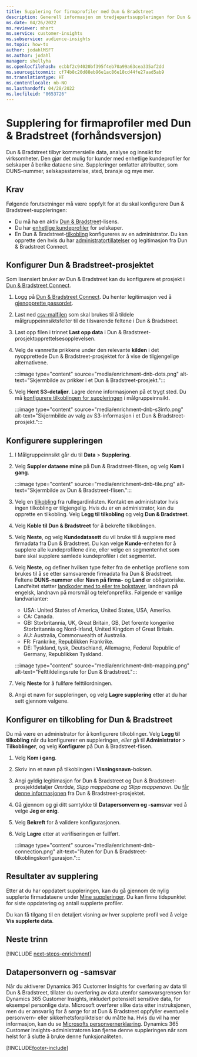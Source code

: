 ```yaml
---
title: Supplering for firmaprofiler med Dun & Bradstreet
description: Generell informasjon om tredjepartssuppleringen for Dun & Bradstreet.
ms.date: 04/26/2022
ms.reviewer: mhart
ms.service: customer-insights
ms.subservice: audience-insights
ms.topic: how-to
author: jodahlMSFT
ms.author: jodahl
manager: shellyha
ms.openlocfilehash: ecbbf2c94020bf395f4eb70a99a63cea335af2dd
ms.sourcegitcommit: cf74b8c20d88eb96e1ac86e18cd44fe27aad5ab9
ms.translationtype: HT
ms.contentlocale: nb-NO
ms.lasthandoff: 04/28/2022
ms.locfileid: "8653726"
---
```

# <a name="enrichment-of-company-profiles-with-dun--bradstreet-preview"></a>Supplering for firmaprofiler med Dun & Bradstreet (forhåndsversjon)

Dun & Bradstreet tilbyr kommersielle data, analyse og innsikt for virksomheter. Den gjør det mulig for kunder med enhetlige kundeprofiler for selskaper å berike dataene sine. Suppleringer omfatter attributter, som DUNS-nummer, selskapsstørrelse, sted, bransje og mye mer.

## <a name="prerequisites"></a>Krav

Følgende forutsetninger må være oppfylt for at du skal konfigurere Dun & Bradstreet-suppleringen:

- Du må ha en aktiv [Dun & Bradstreet](https://www.dnb.com/marketing/media/give-your-data-a-boost.html?source=microsoft_audience_insights)-lisens.
- Du har [enhetlige kundeprofiler](customer-profiles.md) for selskaper.
- En Dun & Bradstreet-[tilkobling](connections.md) konfigureres av en administrator. Du kan opprette den hvis du har [administratortillatelser](permissions.md#admin) og legitimasjon fra Dun & Bradstreet Connect. 

## <a name="setting-up-your-dun--bradstreet-project"></a>Konfigurer Dun & Bradstreet-prosjektet

Som lisensiert bruker av Dun & Bradstreet kan du konfigurere et prosjekt i [Dun & Bradstreet Connect](https://connect.dnb.com?lead_source=microsoft_audienceinsights). 


1. Logg på [Dun & Bradstreet Connect](https://connect.dnb.com?lead_source=microsoft_audienceinsights). Du henter legitimasjon ved å [gjenopprette passordet](https://sso.dnb.com/signin/forgot-password?lead_source=microsoft_audienceinsights).

1. Last ned [csv-malfilen](https://c360devenrichment.blob.core.windows.net/mapping/DnBCIdatamapping.csv) som skal brukes til å tildele målgruppeinnsiktsfelter til de tilsvarende feltene i Dun & Bradstreet. 

1. Last opp filen i trinnet **Last opp data** i Dun & Bradstreet-prosjektopprettelsesopplevelsen. 

1. Velg de vannrette prikkene under den relevante **kilden** i det nyopprettede Dun & Bradstreet-prosjektet for å vise de tilgjengelige alternativene.

   :::image type="content" source="media/enrichment-dnb-dots.png" alt-text="Skjermbilde av prikker i et Dun & Bradstreet-prosjekt.":::

1. Velg **Hent S3-detaljer**. Lagre denne informasjonen på et trygt sted. Du må [konfigurere tilkoblingen for suppleringen](#configure-a-connection-for-dun--bradstreet) i målgruppeinnsikt. 

   :::image type="content" source="media/enrichment-dnb-s3info.png" alt-text="Skjermbilde av valg av S3-informasjon i et Dun & Bradstreet-prosjekt.":::



## <a name="configure-the-enrichment"></a>Konfigurere suppleringen

1. I Målgruppeinnsikt går du til **Data** > **Supplering**.

1. Velg **Suppler dataene mine** på Dun & Bradstreet-flisen, og velg **Kom i gang**.

   :::image type="content" source="media/enrichment-dnb-tile.png" alt-text="Skjermbilde av Dun & Bradstreet-flisen.":::

1. Velg en [tilkobling](connections.md) fra rullegardinlisten. Kontakt en administrator hvis ingen tilkobling er tilgjengelig. Hvis du er en administrator, kan du opprette en tilkobling. Velg **Legg til tilkobling** og velg **Dun & Bradstreet**. 

1. Velg **Koble til Dun & Bradstreet** for å bekrefte tilkoblingen.

1. Velg **Neste**, og velg **Kundedatasett** du vil bruke til å supplere med firmadata fra Dun & Bradstreet. Du kan velge **Kunde**-enheten for å supplere alle kundeprofilene dine, eller velge en segmentenhet som bare skal supplere samlede kundeprofiler i det segmentet.

1. Velg **Neste**, og definer hvilken type felter fra de enhetlige profilene som brukes til å se etter samsvarende firmadata fra Dun & Bradstreet. Feltene **DUNS-nummer** eller **Navn på firma-** og **Land** er obligatoriske. Landfeltet støtter [landkoder med to eller tre bokstaver](https://www.iso.org/iso-3166-country-codes.html), landnavn på engelsk, landnavn på morsmål og telefonprefiks. Følgende er vanlige landvarianter:

   * USA: United States of America, United States, USA, Amerika.
   * CA: Canada.
   * GB: Storbritannia, UK, Great Britain, GB, Det forente kongerike Storbritannia og Nord-Irland, United Kingdom of Great Britain.
   * AU: Australia, Commonwealth of Australia.
   * FR: Frankrike, Republikken Frankrike.
   * DE: Tyskland, tysk, Deutschland, Allemagne, Federal Republic of Germany, Republikken Tyskland.

   :::image type="content" source="media/enrichment-dnb-mapping.png" alt-text="Felttildelingsrute for Dun & Bradstreet.":::

1. Velg **Neste** for å fullføre felttilordningen.

1. Angi et navn for suppleringen, og velg **Lagre supplering** etter at du har sett gjennom valgene.


## <a name="configure-a-connection-for-dun--bradstreet"></a>Konfigurer en tilkobling for Dun & Bradstreet 

Du må være en administrator for å konfigurere tilkoblinger. Velg **Legg til tilkobling** når du konfigurerer en suppleringen, *eller* gå til **Administrator** > **Tilkoblinger**, og velg **Konfigurer** på Dun & Bradstreet-flisen.

1. Velg **Kom i gang**. 

1. Skriv inn et navn på tilkoblingen i **Visningsnavn**-boksen.

1. Angi gyldig legitimasjon for Dun & Bradstreet og Dun & Bradstreet-prosjektdetaljer *Område, Slipp mappebane og Slipp mappenavn*. Du [får denne informasjonen](#setting-up-your-dun--bradstreet-project) fra Dun & Bradstreet-prosjektet.

1. Gå gjennom og gi ditt samtykke til **Datapersonvern og -samsvar** ved å velge **Jeg er enig**.

1. Velg **Bekreft** for å validere konfigurasjonen.

1. Velg **Lagre** etter at verifiseringen er fullført.
   
   :::image type="content" source="media/enrichment-dnb-connection.png" alt-text="Ruten for Dun & Bradstreet-tilkoblingskonfigurasjon.":::

## <a name="enrichment-results"></a>Resultater av supplering

Etter at du har oppdatert suppleringen, kan du gå gjennom de nylig supplerte firmadataene under [Mine suppleringer](enrichment-hub.md). Du kan finne tidspunktet for siste oppdatering og antall supplerte profiler.

Du kan få tilgang til en detaljert visning av hver supplerte profil ved å velge **Vis supplerte data**.

## <a name="next-steps"></a>Neste trinn

[!INCLUDE [next-steps-enrichment](includes/next-steps-enrichment.md)]

## <a name="data-privacy-and-compliance"></a>Datapersonvern og -samsvar

Når du aktiverer Dynamics 365 Customer Insights for overføring av data til Dun & Bradstreet, tillater du overføring av data utenfor samsvarsgrensen for Dynamics 365 Customer Insights, inkludert potensielt sensitive data, for eksempel personlige data. Microsoft overfører slike data etter instruksjonen, men du er ansvarlig for å sørge for at Dun & Bradstreet oppfyller eventuelle personvern- eller sikkerhetsforpliktelser du måtte ha. Hvis du vil ha mer informasjon, kan du se [Microsofts personvernerklæring](https://go.microsoft.com/fwlink/?linkid=396732).
Dynamics 365 Customer Insights-administratoren kan fjerne denne suppleringen når som helst for å slutte å bruke denne funksjonaliteten.


[!INCLUDE[footer-include](includes/footer-banner.md)]

